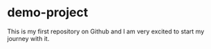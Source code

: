 # demo-project
This is my first repository on Github and I am very excited to start my journey with it.

